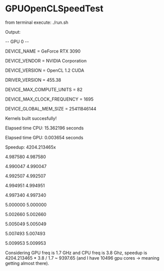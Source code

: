 # GPUOpenCLSpeedTest

from terminal execute: ./run.sh

Output:

  -- GPU 0 --
  
  DEVICE_NAME = GeForce RTX 3090
  
  DEVICE_VENDOR = NVIDIA Corporation
  
  DEVICE_VERSION = OpenCL 1.2 CUDA
  
  DRIVER_VERSION = 455.38
  
  DEVICE_MAX_COMPUTE_UNITS = 82
  
  DEVICE_MAX_CLOCK_FREQUENCY = 1695
  
  DEVICE_GLOBAL_MEM_SIZE = 25411846144
  
Kernels built succesfully!

Elapsed time CPU: 15.362196 seconds

Elapsed time GPU: 0.003654 seconds

Speedup: 4204.213465x


4.987580 4.987580

4.990047 4.990047

4.992507 4.992507

4.994951 4.994951

4.997340 4.997340

5.000000 5.000000

5.002660 5.002660

5.005049 5.005049

5.007493 5.007493

5.009953 5.009953


Considering GPU freq is 1.7 GHz and CPU freq is 3.8 Ghz, speedup is 4204.213465 * 3.8 / 1.7 ~ 9397.65 (and I have 10496 gpu cores -> meaning getting almost there).

